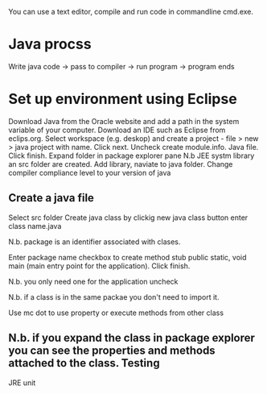 You can use a text editor, compile and run code in commandline cmd.exe.

Java procss
=============
Write java code -> pass to compiler -> run program -> program ends

Set up environment using Eclipse
=================================
Download Java from the Oracle website and add a path in the system variable of your computer.
Download an IDE such as Eclipse from eclips.org. Select workspace (e.g. deskop) and create a project - file > new > java project with name. Click next. Uncheck create module.info. Java file. Click finish. Expand folder in package explorer pane N.b JEE systm library an src folder are created. Add library, naviate to java folder. Change compiler compliance level to your version of java

Create a java file
------------------
Select src folder
Create java class by clickig new java class button
enter class name.java

N.b. package is an identifier associated with clases. 

Enter package name checkbox to create method stub public static, void main (main entry point for the application). Click finish. 

N.b. you only need one for the application uncheck

N.b. if a class is in the same packae you don't need to import it. 

Use mc dot to use property or execute methods from other class

N.b. if you expand the class in package explorer you can see the properties and methods attached to the class.
Testing
-------
JRE unit
